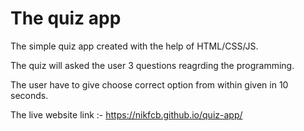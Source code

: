 # The quiz app

The simple quiz app created with the help of HTML/CSS/JS.

The quiz will asked the user 3 questions reagrding the programming.

The user have to give choose correct option from within given in 10 seconds.

The live website link :- https://nikfcb.github.io/quiz-app/
